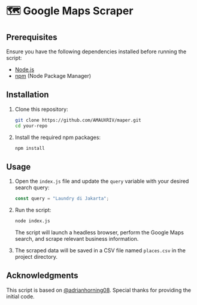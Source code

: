 # 🗺️ Google Maps Scraper

## Prerequisites

Ensure you have the following dependencies installed before running the script:

- [Node.js](https://nodejs.org/)
- [npm](https://www.npmjs.com/) (Node Package Manager)

## Installation

1. Clone this repository:

    ```bash
    git clone https://github.com/AMAUXRIV/maper.git
    cd your-repo
    ```

2. Install the required npm packages:

    ```bash
    npm install
    ```

## Usage

1. Open the `index.js` file and update the `query` variable with your desired search query:

    ```javascript
    const query = "Laundry di Jakarta";
    ```

2. Run the script:

    ```bash
    node index.js
    ```

    The script will launch a headless browser, perform the Google Maps search, and scrape relevant business information.

3. The scraped data will be saved in a CSV file named `places.csv` in the project directory.

## Acknowledgments

This script is based on [@adrianhorning08](https://gist.github.com/adrianhorning08/dd72c19670b488ac5b42ec292a6d158a). Special thanks for providing the initial code.
